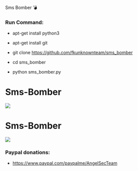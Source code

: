 Sms Bomber 💣

<h3> Run Command: </h3>

* apt-get install python3

* apt-get install git

* git clone https://github.com/fkunknownteam/sms_bomber

* cd sms_bomber

* python sms_bomber.py

# Sms-Bomber

<img src="https://github.com/AngelSecurityTeam/Cam-Hackers/blob/master/cap01new.jpg">

# Sms-Bomber

<img src="https://github.com/AngelSecurityTeam/Cam-Hackers/blob/master/cap02new.jpg">

<h3> Paypal donations: </h3>

* https://www.paypal.com/paypalme/AngelSecTeam
